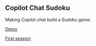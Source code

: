 ## Copilot Chat Sudoku

Making Copilot chat build a Sudoku game.

[Demo](https://rococo-dango-34e6bc.netlify.app/sudoku)

[First session](/TRANSCRIPT1.md)
